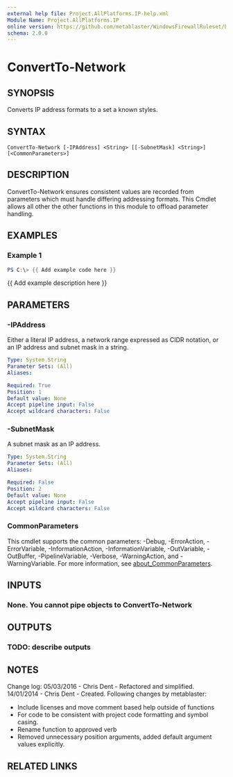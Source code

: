```yaml
---
external help file: Project.AllPlatforms.IP-help.xml
Module Name: Project.AllPlatforms.IP
online version: https://github.com/metablaster/WindowsFirewallRuleset/blob/develop/Modules/Project.AllPlatforms.IP/Help/en-US/ConvertTo-Network.md
schema: 2.0.0
---
```


# ConvertTo-Network

## SYNOPSIS

Converts IP address formats to a set a known styles.

## SYNTAX

```none
ConvertTo-Network [-IPAddress] <String> [[-SubnetMask] <String>] [<CommonParameters>]
```

## DESCRIPTION

ConvertTo-Network ensures consistent values are recorded from parameters which must handle differing addressing formats.
This Cmdlet allows all other the other functions in this module to offload parameter handling.

## EXAMPLES

### Example 1

```powershell
PS C:\> {{ Add example code here }}
```

{{ Add example description here }}

## PARAMETERS

### -IPAddress

Either a literal IP address, a network range expressed as CIDR notation,
or an IP address and subnet mask in a string.

```yaml
Type: System.String
Parameter Sets: (All)
Aliases:

Required: True
Position: 1
Default value: None
Accept pipeline input: False
Accept wildcard characters: False
```

### -SubnetMask

A subnet mask as an IP address.

```yaml
Type: System.String
Parameter Sets: (All)
Aliases:

Required: False
Position: 2
Default value: None
Accept pipeline input: False
Accept wildcard characters: False
```

### CommonParameters

This cmdlet supports the common parameters: -Debug, -ErrorAction, -ErrorVariable, -InformationAction, -InformationVariable, -OutVariable, -OutBuffer, -PipelineVariable, -Verbose, -WarningAction, and -WarningVariable. For more information, see [about_CommonParameters](http://go.microsoft.com/fwlink/?LinkID=113216).

## INPUTS

### None. You cannot pipe objects to ConvertTo-Network

## OUTPUTS

### TODO: describe outputs

## NOTES

Change log:
	05/03/2016 - Chris Dent - Refactored and simplified.
	14/01/2014 - Chris Dent - Created.
Following changes by metablaster:
- Include licenses and move comment based help outside of functions
- For code to be consistent with project code formatting and symbol casing.
- Rename function to approved verb
- Removed unnecessary position arguments, added default argument values explicitly.

## RELATED LINKS

